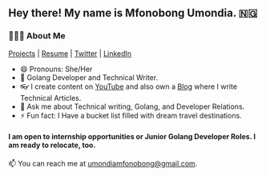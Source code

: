 ## Hey there! My name is Mfonobong Umondia.  🇳🇬
### 👨🏻‍💻 About Me

[Projects](mfonobong.dev) | [Resume](https://drive.google.com/drive/folders/1obEgfmF7f-hMTLq0ltqMhEISOzriC1U3?usp=drive_link) | [Twitter](https://x.com/the_ladybella) | [LinkedIn](https://www.linkedin.com/in/bellamfonobong/)

- 😄 Pronouns: She/Her
- 🌱 Golang Developer and Technical Writer.
- 👓 I create content on [YouTube](https://www.youtube.com/@mfonobong) and also own a [Blog](https://mfonobong.hashnode.dev/) where I write Technical Articles.
- 💬 Ask me about Technical writing, Golang, and Developer Relations.
- ⚡ Fun fact: I Have a bucket list filled with dream travel destinations.

#### I am open to internship opportunities or Junior Golang Developer Roles. I am ready to relocate, too. 

📫 You can reach me at umondiamfonobong@gmail.com.

<!--
**mfonobongd/mfonobongd** is a ✨ _special_ ✨ repository because its `README.md` (this file) appears on your GitHub profile.


Here are some ideas to get you started:

- 🔭 I’m currently working on ...
- 🌱 I’m currently learning ...
- 👯 I’m looking to collaborate on ...
- 🤔 I’m looking for help with ...
- 💬 Ask me about ...
- 📫 How to reach me: ...
- 😄 Pronouns: ...
- ⚡ Fun fact: ...
-->
